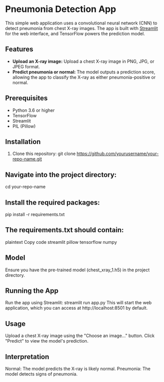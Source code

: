 # Pneumonia Detection App

This simple web application uses a convolutional neural network (CNN) to detect pneumonia from chest X-ray images. The app is built with [Streamlit](https://streamlit.io/) for the web interface, and TensorFlow powers the prediction model.

## Features

- **Upload an X-ray image:** Upload a chest X-ray image in PNG, JPG, or JPEG format.
- **Predict pneumonia or normal:** The model outputs a prediction score, allowing the app to classify the X-ray as either pneumonia-positive or normal.

## Prerequisites

- Python 3.6 or higher
- TensorFlow
- Streamlit
- PIL (Pillow)

## Installation

1. Clone this repository:
   git clone https://github.com/yourusername/your-repo-name.git
## Navigate into the project directory:
cd your-repo-name
## Install the required packages:

pip install -r requirements.txt

## The requirements.txt should contain:
plaintext
Copy code
streamlit
pillow
tensorflow
numpy

## Model
Ensure you have the pre-trained model (chest_xray_1.h5) in the project directory.

## Running the App
Run the app using Streamlit:
streamlit run app.py
This will start the web application, which you can access at http://localhost:8501 by default.

## Usage
Upload a chest X-ray image using the "Choose an image..." button.
Click "Predict" to view the model's prediction.

## Interpretation
Normal: The model predicts the X-ray is likely normal.
Pneumonia: The model detects signs of pneumonia.
